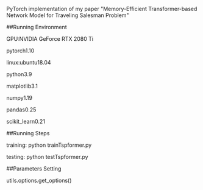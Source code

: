 PyTorch implementation of my paper "Memory-Efficient Transformer-based Network Model for Traveling Salesman Problem"

##Running Environment

GPU:NVIDIA GeForce RTX 2080 Ti

pytorch1.10

linux:ubuntu18.04

python3.9

matplotlib3.1

numpy1.19

pandas0.25

scikit_learn0.21

##Running Steps

training: python trainTspformer.py

testing: python testTspformer.py

##Parameters Setting

utils.options.get_options()
